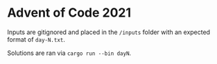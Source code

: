 # Advent of Code 2021

Inputs are gitignored and placed in the `/inputs` folder with an expected format of `day-N.txt`.

Solutions are ran via `cargo run --bin dayN`.
